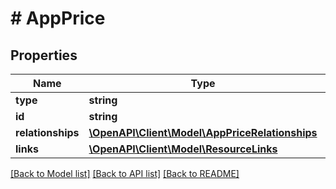 # # AppPrice

## Properties

Name | Type | Description | Notes
------------ | ------------- | ------------- | -------------
**type** | **string** |  | 
**id** | **string** |  | 
**relationships** | [**\OpenAPI\Client\Model\AppPriceRelationships**](AppPriceRelationships.md) |  | [optional] 
**links** | [**\OpenAPI\Client\Model\ResourceLinks**](ResourceLinks.md) |  | 

[[Back to Model list]](../../README.md#documentation-for-models) [[Back to API list]](../../README.md#documentation-for-api-endpoints) [[Back to README]](../../README.md)


